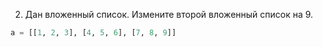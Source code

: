 2. Дан вложенный список. Измените второй вложенный список на 9.
```python
a = [[1, 2, 3], [4, 5, 6], [7, 8, 9]]
```
